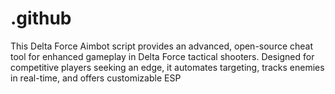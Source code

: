 # .github
This Delta Force Aimbot script provides an advanced, open-source cheat tool for enhanced gameplay in Delta Force tactical shooters. Designed for competitive players seeking an edge, it automates targeting, tracks enemies in real-time, and offers customizable ESP
